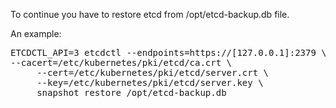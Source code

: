 To continue you have to restore etcd from /opt/etcd-backup.db file.

An example:

<pre>
ETCDCTL_API=3 etcdctl --endpoints=https://[127.0.0.1]:2379 \
--cacert=/etc/kubernetes/pki/etcd/ca.crt \
     --cert=/etc/kubernetes/pki/etcd/server.crt \
     --key=/etc/kubernetes/pki/etcd/server.key \
     snapshot restore /opt/etcd-backup.db
</pre>